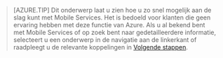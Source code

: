 
>[AZURE.TIP] Dit onderwerp laat u zien hoe u zo snel mogelijk aan de slag kunt met Mobile Services. Het is bedoeld voor klanten die geen ervaring hebben met deze functie van Azure. Als u al bekend bent met Mobile Services of op zoek bent naar gedetailleerdere informatie, selecteert u een onderwerp in de navigatie aan de linkerkant of raadpleegt u de relevante koppelingen in [Volgende stappen](#next-steps).

<!--HONumber=Sep16_HO3-->


